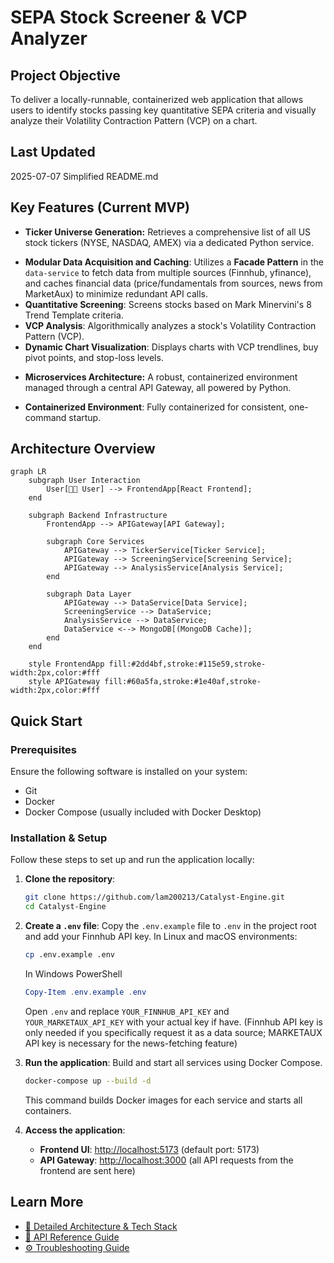 # SEPA Stock Screener & VCP Analyzer

## Project Objective
To deliver a locally-runnable, containerized web application that allows users to identify stocks passing key quantitative SEPA criteria and visually analyze their Volatility Contraction Pattern (VCP) on a chart.

## Last Updated
2025-07-07
Simplified README.md

## Key Features (Current MVP)
* **Ticker Universe Generation:** Retrieves a comprehensive list of all US stock tickers (NYSE, NASDAQ, AMEX) via a dedicated Python service. 
- **Modular Data Acquisition and Caching**: Utilizes a **Facade Pattern** in the `data-service` to fetch data from multiple sources (Finnhub, yfinance), and caches financial data (price/fundamentals from sources, news from MarketAux) to minimize redundant API calls.  
- **Quantitative Screening**: Screens stocks based on Mark Minervini's 8 Trend Template criteria.
- **VCP Analysis**: Algorithmically analyzes a stock's Volatility Contraction Pattern (VCP).
- **Dynamic Chart Visualization**: Displays charts with VCP trendlines, buy pivot points, and stop-loss levels.
* **Microservices Architecture:** A robust, containerized environment managed through a central API Gateway, all powered by Python.
- **Containerized Environment**: Fully containerized for consistent, one-command startup.

## Architecture Overview
```mermaid
graph LR
    subgraph User Interaction
        User[👩‍💻 User] --> FrontendApp[React Frontend];
    end

    subgraph Backend Infrastructure
        FrontendApp --> APIGateway[API Gateway];
        
        subgraph Core Services
            APIGateway --> TickerService[Ticker Service];
            APIGateway --> ScreeningService[Screening Service];
            APIGateway --> AnalysisService[Analysis Service];
        end

        subgraph Data Layer
            APIGateway --> DataService[Data Service];
            ScreeningService --> DataService;
            AnalysisService --> DataService;
            DataService <--> MongoDB[(MongoDB Cache)];
        end
    end

    style FrontendApp fill:#2dd4bf,stroke:#115e59,stroke-width:2px,color:#fff
    style APIGateway fill:#60a5fa,stroke:#1e40af,stroke-width:2px,color:#fff
```

## Quick Start

### Prerequisites
Ensure the following software is installed on your system:
- Git
- Docker
- Docker Compose (usually included with Docker Desktop)

### Installation & Setup
Follow these steps to set up and run the application locally:

1. **Clone the repository**:
   ```bash
   git clone https://github.com/lam200213/Catalyst-Engine.git
   cd Catalyst-Engine
   ```

2. **Create a `.env` file**:
   Copy the `.env.example` file to `.env` in the project root and add your Finnhub API key.
   In Linux and macOS environments:
   ```bash
   cp .env.example .env
   ```

   In Windows PowerShell
   ``` PowerShell
   Copy-Item .env.example .env
   ```

   Open `.env` and replace `YOUR_FINNHUB_API_KEY` and `YOUR_MARKETAUX_API_KEY` with your actual key if have. (Finnhub API key is only needed if you specifically request it as a data source; MARKETAUX API key is necessary for the news-fetching feature)

3. **Run the application**:
   Build and start all services using Docker Compose.
   ```bash
   docker-compose up --build -d
   ```
   This command builds Docker images for each service and starts all containers.

4. **Access the application**:
   - **Frontend UI**: [http://localhost:5173](http://localhost:5173) (default port: 5173)
   - **API Gateway**: [http://localhost:3000](http://localhost:3000) (all API requests from the frontend are sent here)

## Learn More
- [🔗 Detailed Architecture & Tech Stack](./docs/ARCHITECTURE.md)
- [📖 API Reference Guide](./docs/API_REFERENCE.md)
- [⚙️ Troubleshooting Guide](./docs/TROUBLESHOOTING.md)
